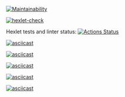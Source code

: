[![Maintainability](https://api.codeclimate.com/v1/badges/f1e38c710efc73353454/maintainability)](https://codeclimate.com/github/olya961/python-project-lvl1/maintainability)

[![hexlet-check](https://github.com/olya961/python-project-lvl1/actions/workflows/hexlet-check.yml/badge.svg)](https://github.com/olya961/python-project-lvl1/actions/workflows/hexlet-check.yml)


 Hexlet tests and linter status:
[![Actions Status](https://github.com/olya961/python-project-lvl1/workflows/hexlet-check/badge.svg)](https://github.com/olya961/python-project-lvl1/actions)

[![asciicast](https://asciinema.org/a/rGLP1jhuVjfayFebYSWWcsDAf)](https://asciinema.org/a/rGLP1jhuVjfayFebYSWWcsDAf)

[![asciicast](https://asciinema.org/a/xIvWZ4ko93Bl3R0JvRINr1MzJ)](https://asciinema.org/a/xIvWZ4ko93Bl3R0JvRINr1MzJ)

[![asciicast](https://asciinema.org/a/zr1tjkI7t4VtkOlMkUhT8b4AL)](https://asciinema.org/a/zr1tjkI7t4VtkOlMkUhT8b4AL)

[![asciicast](https://asciinema.org/a/7X5fS9icx2HZktFS8iBGseJEQ)](https://asciinema.org/a/7X5fS9icx2HZktFS8iBGseJEQ)

[![asciicast](https://asciinema.org/a/ZOPb3fEYspyEqUpNYQJZJEoBI)](https://asciinema.org/a/ZOPb3fEYspyEqUpNYQJZJEoBI)
